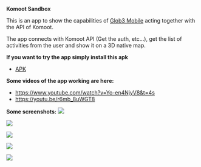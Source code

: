 **Komoot Sandbox**

This is an app to show the capabilities of [Glob3 Mobile](https://github.com/glob3mobile/g3m) acting together with the API of Komoot.

The app connects with Komoot API (Get the auth, etc...), get the list of activities from the user and show it on a 3D native map.

**If you want to try the app simply install this apk**

 - [APK](https://github.com/mdelacalle/KomootSandbox/blob/master/deploy/release/app-release.apk)

**Some videos of the app working are here:**
 - https://www.youtube.com/watch?v=Yo-en4NjyV8&t=4s
 - https://youtu.be/r6mb_8uWGT8

**Some screenshots:**
![](https://picasaweb.google.com/107824055349833256081/6673032093676345665#6673032097130394930)

![](https://github.com/mdelacalle/KomootSandbox/blob/master/screenshots/device-2019-03-27-122522.png)

![](https://github.com/mdelacalle/KomootSandbox/blob/master/screenshots/device-2019-03-27-122605.png)

![](https://github.com/mdelacalle/KomootSandbox/blob/master/screenshots/device-2019-03-27-122627.png)

![](https://github.com/mdelacalle/KomootSandbox/blob/master/screenshots/device-2019-03-27-122642.png)
